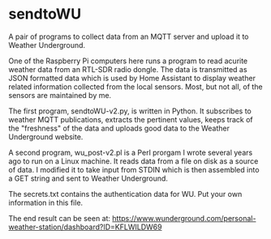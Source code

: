 # sendtoWU

A pair of programs to collect data from an MQTT server and upload it to Weather Underground.

One of the Raspberry Pi computers here runs a program to read acurite weather data from 
an RTL-SDR radio dongle. The data is transmitted as JSON formatted data which is used by 
Home Assistant to display weather related information collected from the local sensors. Most,
but not all, of the sensors are maintained by me.
 
The first program, sendtoWU-v2.py, is written in Python. It subscribes to weather MQTT publications, extracts the pertinent
values, keeps track of the "freshness" of the data and uploads good data to the Weather Underground
website.
   
A second program, wu_post-v2.pl is a Perl prorgam I wrote several years ago to run on a Linux 
machine. It reads data from a file on disk as a source of data.  I modified it to take input from STDIN 
which is then assembled into a GET string and sent to Weather Underground.

The secrets.txt contains the authentication data for WU.  Put your own information in this file.
   
The end result can be seen at:
  https://www.wunderground.com/personal-weather-station/dashboard?ID=KFLWILDW69   
